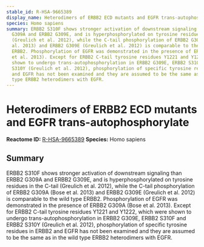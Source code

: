 ```yaml
---
stable_id: R-HSA-9665389
display_name: Heterodimers of ERBB2 ECD mutants and EGFR trans-autophosphorylate
species: Homo sapiens
summary: ERBB2 S310F shows stronger activation of downstream signaling than ERBB2
  G309A and ERBB2 G309E, and is hyperphosphorylated on tyrosine residues in the C-tail
  (Greulich et al. 2012), while the C-tail phosphorylation of ERBB2 G309A (Bose et
  al. 2013) and ERBB2 G309E (Greulich et al. 2012) is comparable to the wild type
  ERBB2. Phosphorylation of EGFR was demonstrated in the presence of ERBB2 G309A (Bose
  et al. 2013). Except for ERBB2 C-tail tyrosine residues Y1221 and Y1222, which were
  shown to undergo trans-autophosphorylation in ERBB2 G309E, ERBB2 S310F and ERBB2
  S310Y (Greulich et al. 2012), phosphorylation of specific tyrosine residues in ERBB2
  and EGFR has not been examined and they are assumed to be the same as in the wild
  type ERBB2 heterodimers with EGFR.
---
```


# Heterodimers of ERBB2 ECD mutants and EGFR trans-autophosphorylate
**Reactome ID:** [R-HSA-9665389](https://reactome.org/content/detail/R-HSA-9665389)
**Species:** Homo sapiens

## Summary

ERBB2 S310F shows stronger activation of downstream signaling than ERBB2 G309A and ERBB2 G309E, and is hyperphosphorylated on tyrosine residues in the C-tail (Greulich et al. 2012), while the C-tail phosphorylation of ERBB2 G309A (Bose et al. 2013) and ERBB2 G309E (Greulich et al. 2012) is comparable to the wild type ERBB2. Phosphorylation of EGFR was demonstrated in the presence of ERBB2 G309A (Bose et al. 2013). Except for ERBB2 C-tail tyrosine residues Y1221 and Y1222, which were shown to undergo trans-autophosphorylation in ERBB2 G309E, ERBB2 S310F and ERBB2 S310Y (Greulich et al. 2012), phosphorylation of specific tyrosine residues in ERBB2 and EGFR has not been examined and they are assumed to be the same as in the wild type ERBB2 heterodimers with EGFR.
